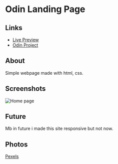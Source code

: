 # Odin Landing Page

## Links

- [Live Preview](https://lolakk05.github.io/odin-landing-page/)
- [Odin Project](https://www.theodinproject.com/dashboard)

## About

Simple webpage made with html, css.

## Screenshots

![Home page](![image](https://user-images.githubusercontent.com/110538419/219626545-4bc843ec-da06-4f33-b79a-9ec59ed2dcbe.png)
)

## Future

Mb in future i made this site responsive but not now.

## Photos

[Pexels](https://www.pexels.com)
